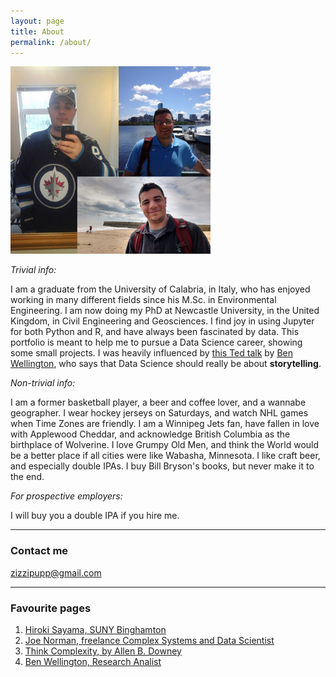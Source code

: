 ```yaml
---
layout: page
title: About
permalink: /about/
---
```


<img src="/images/collage.png" width="320" height="300"> 



*Trivial info:*

I am a graduate from the University of Calabria, in Italy, who has enjoyed working in many different fields since his M.Sc. in Environmental Engineering. I am now doing my PhD at Newcastle University, in the United Kingdom, in Civil Engineering and Geosciences. I find joy in using Jupyter for both Python and R, and have always been fascinated by data. This portfolio is meant to help me to pursue a Data Science career, showing some small projects. I was heavily influenced by [this Ted talk](https://www.youtube.com/watch?v=6xsvGYIxJok) by [Ben Wellington](https://www.ted.com/speakers/ben_wellington), who says that Data Science should really be about **storytelling**.


*Non-trivial info:*

I am a former basketball player, a beer and coffee lover, and a wannabe geographer. I wear hockey jerseys on Saturdays, and watch NHL games when Time Zones are friendly. I am a Winnipeg Jets fan, have fallen in love with Applewood Cheddar, and acknowledge British Columbia as the birthplace of Wolverine. I love Grumpy Old Men, and think the World would be a better place if all cities were like Wabasha, Minnesota. I like craft beer, and especially double IPAs. I buy Bill Bryson's books, but never make it to the end.


*For prospective employers:*

I will buy you a double IPA if you hire me.

---

### Contact me

[zizzipupp@gmail.com](mailto:zizzipupp@gmail.com)

---
### Favourite pages
1. [Hiroki Sayama, SUNY Binghamton](bingweb.binghamton.edu/~sayama/)
2. [Joe Norman, freelance Complex Systems and Data Scientist](http://jwnorman.com/)
3. [Think Complexity, by Allen B. Downey](http://greenteapress.com/complexity/)
4. [Ben Wellington, Research Analist](https://about.me/benwellington)


